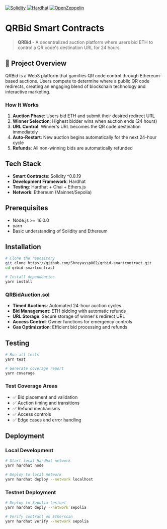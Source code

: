 [![Solidity](https://img.shields.io/badge/Solidity-%5E0.8.19-brightgreen.svg)](https://soliditylang.org/)
[![Hardhat](https://img.shields.io/badge/Built%20with-Hardhat-yellow.svg)](https://hardhat.org/)
[![OpenZeppelin](https://img.shields.io/badge/OpenZeppelin-Contracts-blue.svg)](https://openzeppelin.com/contracts/)

# QRBid Smart Contracts

> **QRBid** - A decentralized auction platform where users bid ETH to control a QR code's destination URL for 24 hours.

## 🎯 Project Overview

QRBid is a Web3 platform that gamifies QR code control through Ethereum-based auctions. Users compete to determine where a public QR code redirects, creating an engaging blend of blockchain technology and interactive marketing.

### How It Works

1. **Auction Phase**: Users bid ETH and submit their desired redirect URL
2. **Winner Selection**: Highest bidder wins when auction ends (24 hours)
3. **URL Control**: Winner's URL becomes the QR code destination immediately
4. **Auto-Restart**: New auction begins automatically for the next 24-hour cycle
5. **Refunds**: All non-winning bids are automatically refunded

## Tech Stack

- **Smart Contracts**: Solidity ^0.8.19
- **Development Framework**: Hardhat
- **Testing**: Hardhat + Chai + Ethers.js
- **Network**: Ethereum (Mainnet/Sepolia)

## Prerequisites

- Node.js >= 16.0.0
- yarn
- Basic understanding of Solidity and Ethereum 

## Installation

```bash
# Clone the repository
git clone https://github.com/Shreyassp002/qrbid-smartcontract.git
cd qrbid-smartcontract

# Install dependencies
yarn install

```


### QRBidAuction.sol

- **Timed Auctions**: Automated 24-hour auction cycles
- **Bid Management**: ETH bidding with automatic refunds
- **URL Storage**: Secure storage of winner's redirect URL
- **Access Control**: Owner functions for emergency controls
- **Gas Optimization**: Efficient bid processing and refunds


## Testing

```bash
# Run all tests
yarn test

# Generate coverage report
yarn coverage
```

### Test Coverage Areas

- ✅ Bid placement and validation
- ✅ Auction timing and transitions
- ✅ Refund mechanisms
- ✅ Access controls
- ✅ Edge cases and error handling

## Deployment

### Local Development

```bash
# Start local Hardhat network
yarn hardhat node

# Deploy to local network
yarn hardhat deploy --network localhost
```

### Testnet Deployment

```bash
# Deploy to Sepolia testnet
yarn hardhat deply --network sepolia

# Verify contract on Etherscan
yarn hardhat verify --network sepolia 
```

